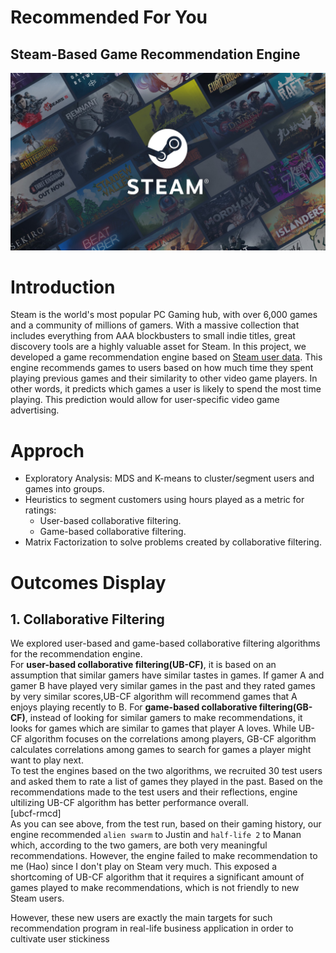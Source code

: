 # Recommended For You  
## Steam-Based Game Recommendation Engine  
![intro](steam_intro.jpg)  

# Introduction  
Steam is the world's most popular PC Gaming hub, with over 6,000 games and a community of millions of gamers. With a massive collection that includes everything from AAA blockbusters to small indie titles, great discovery tools are a highly valuable asset for Steam. In this project, we developed a game recommendation engine based on [Steam user data](https://www.kaggle.com/tamber/steam-video-games). This engine recommends games to users based on how much time they spent playing previous games and their similarity to other video game players. In other words, it predicts which games a user is likely to spend the most time playing. This prediction would allow for user-specific video game advertising.   

# Approch  
* Exploratory Analysis: MDS and K-means to cluster/segment users and games into groups.  
* Heuristics to segment customers using hours played as a metric for ratings:  
    - User-based collaborative filtering.  
    - Game-based collaborative filtering.  
* Matrix Factorization to solve problems created by collaborative filtering.    

# Outcomes Display  
## 1. Collaborative Filtering  
We explored user-based and game-based collaborative filtering algorithms for the recommendation engine.  
For **user-based collaborative filtering(UB-CF)**, it is based on an assumption that similar gamers have similar tastes in games. If gamer A and gamer B have played very similar games in the past and they rated games by very similar scores,UB-CF algorithm will recommend games that A enjoys playing recently to B. 
For **game-based collaborative filtering(GB-CF)**, instead of looking for similar gamers to make recommendations, it looks for games which are similar to games that player A loves. While UB-CF algorithm focuses on the correlations among players, GB-CF algorithm calculates correlations among games to search for games a player might want to play next.  
To test the engines based on the two algorithms, we recruited 30 test users and asked them to rate a list of games they played in the past. Based on the recommendations made to the test users and their reflections, engine ultilizing UB-CF algorithm has better performance overall.  
[ubcf-rmcd]  
As you can see above, from the test run,  based on their gaming history, our engine recommended `alien swarm` to Justin and `half-life 2` to Manan which, according to the two gamers, are both very meaningful recommendations. However, the engine failed to make recommendation to me (Hao) since I don't play on Steam very much. This exposed a shortcoming of UB-CF algorithm that it requires a significant amount of games played to make recommendations, which is not friendly to new Steam users. 


However, these new users are exactly the main targets for such recommendation program in real-life business application in order to cultivate user stickiness 



